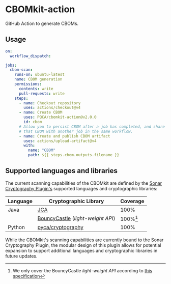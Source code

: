 # CBOMkit-action

GitHub Action to generate CBOMs.

## Usage

```yaml
on:
  workflow_dispatch:

jobs:
  cbom-scan:
    runs-on: ubuntu-latest
    name: CBOM generation
    permissions:
      contents: write
      pull-requests: write
    steps:
      - name: Checkout repository
        uses: actions/checkout@v4
      - name: Create CBOM
        uses: PQCA/cbomkit-action@v2.0.0
        id: cbom
      # Allow you to persist CBOM after a job has completed, and share 
      # that CBOM with another job in the same workflow.
      - name: Create and publish CBOM artifact
        uses: actions/upload-artifact@v4
        with:
          name: "CBOM"
          path: ${{ steps.cbom.outputs.filename }}
```

## Supported languages and libraries

The current scanning capabilities of the CBOMkit are defined by the [Sonar Cryptography Plugin's](https://github.com/IBM/sonar-cryptography) supported languages 
and cryptographic libraries:

| Language | Cryptographic Library                                                                         | Coverage | 
|----------|-----------------------------------------------------------------------------------------------|----------|
| Java     | [JCA](https://docs.oracle.com/javase/8/docs/technotes/guides/security/crypto/CryptoSpec.html) | 100%     |
|          | [BouncyCastle](https://github.com/bcgit/bc-java) (*light-weight API*)                         | 100%[^1] |
| Python   | [pyca/cryptography](https://cryptography.io/en/latest/)                                       | 100%     |

[^1]: We only cover the BouncyCastle *light-weight API* according to [this specification](https://javadoc.io/static/org.bouncycastle/bctls-jdk14/1.80/specifications.html)

While the CBOMkit's scanning capabilities are currently bound to the Sonar Cryptography Plugin, the modular 
design of this plugin allows for potential expansion to support additional languages and cryptographic libraries in 
future updates.
